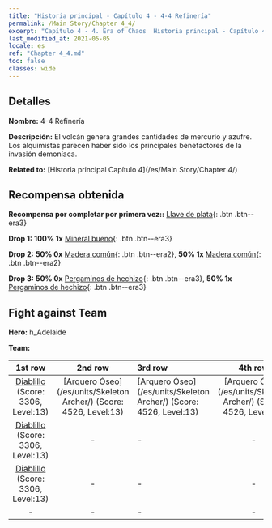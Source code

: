 ```yaml
---
title: "Historia principal - Capítulo 4 - 4-4 Refinería"
permalink: /Main Story/Chapter 4_4/
excerpt: "Capítulo 4 - 4. Era of Chaos  Historia principal - Capítulo 4_4. 4-4 Refinería"
last_modified_at: 2021-05-05
locale: es
ref: "Chapter 4_4.md"
toc: false
classes: wide
---
```


## Detalles

 **Nombre:** 4-4 Refinería

 **Descripción:** El volcán genera grandes cantidades de mercurio y azufre. Los alquimistas parecen haber sido los principales benefactores de la invasión demoníaca.

 **Related to:** [Historia principal Capítulo 4](/es/Main Story/Chapter 4/)

## Recompensa obtenida

 **Recompensa por completar por primera vez::** [Llave de plata](/ItemsES/con_693/){: .btn .btn--era3}

 **Drop 1:** **100% 1x** [Mineral bueno](/ItemsES/mat_12/){: .btn .btn--era3}

 **Drop 2:** **50% 0x** [Madera común](/ItemsES/mat_7/){: .btn .btn--era2}, **50% 1x** [Madera común](/ItemsES/mat_7/){: .btn .btn--era2}

 **Drop 3:** **50% 0x** [Pergaminos de hechizo](/ItemsES/con_694/){: .btn .btn--era3}, **50% 1x** [Pergaminos de hechizo](/ItemsES/con_694/){: .btn .btn--era3}


## Fight against Team
 **Hero:** h_Adelaide

 **Team:**


  | 1st row | 2nd row | 3rd row | 4th row |
  |:----:|:----:|:----|:----:|
  | [Diablillo](/es/units/Imp/) (Score: 3306, Level:13)  | [Arquero Óseo](/es/units/Skeleton Archer/) (Score: 4526, Level:13)  | [Arquero Óseo](/es/units/Skeleton Archer/) (Score: 4526, Level:13)  | [Arquero Óseo](/es/units/Skeleton Archer/) (Score: 4526, Level:13)  |
  | [Diablillo](/es/units/Imp/) (Score: 3306, Level:13)  | - | - | - |
  | [Diablillo](/es/units/Imp/) (Score: 3306, Level:13)  | - | - | - |
  | - | - | - | - |


